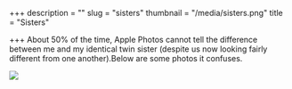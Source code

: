 +++
description = ""
slug = "sisters"
thumbnail = "/media/sisters.png"
title = "Sisters"

+++
About 50% of the time, Apple Photos cannot tell the difference between me and my identical twin sister (despite us now looking fairly different from one another).Below are some photos it confuses.

![](/media/sisters.png)